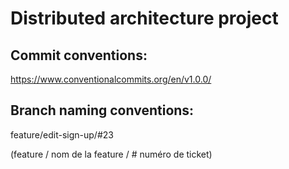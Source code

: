 # Distributed architecture project

## Commit conventions:

https://www.conventionalcommits.org/en/v1.0.0/

## Branch naming conventions:

feature/edit-sign-up/#23

(feature / nom de la feature / # numéro de ticket)
